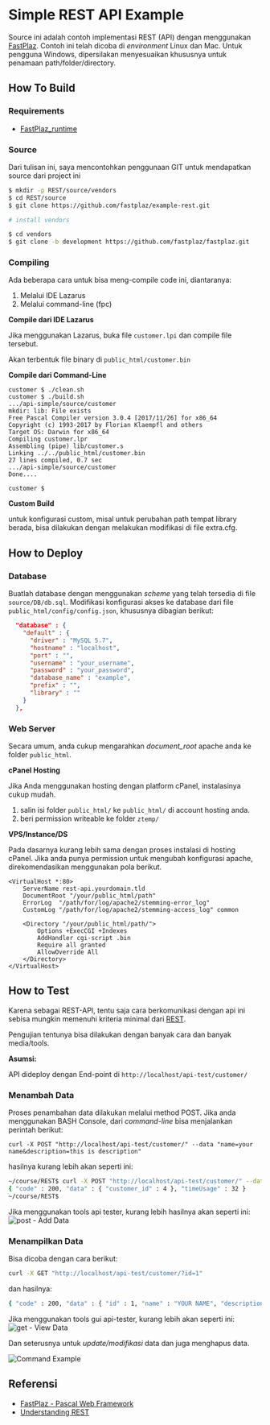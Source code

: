 # Simple REST API Example

Source ini adalah contoh implementasi REST (API) dengan menggunakan [FastPlaz](http://www.fastplaz.com).
Contoh ini telah dicoba di *environment* Linux dan Mac. Untuk pengguna Windows, dipersilakan menyesuaikan  khususnya untuk penamaan path/folder/directory.

## How To Build

### Requirements

- [FastPlaz_runtime](http://www.fastplaz.com/)


### Source

Dari tulisan ini, saya mencontohkan penggunaan GIT untuk mendapatkan source dari project ini


```bash
$ mkdir -p REST/source/vendors
$ cd REST/source
$ git clone https://github.com/fastplaz/example-rest.git

# install vendors

$ cd vendors
$ git clone -b development https://github.com/fastplaz/fastplaz.git


```


### Compiling


Ada beberapa cara untuk bisa meng-compile code ini, diantaranya:

1. Melalui IDE Lazarus
2. Melalui command-line (fpc)

**Compile dari IDE Lazarus**

Jika menggunakan Lazarus, buka file `customer.lpi` dan compile file tersebut.

Akan terbentuk file binary di `public_html/customer.bin`

**Compile dari Command-Line**

```
customer $ ./clean.sh 
customer $ ./build.sh 
.../api-simple/source/customer
mkdir: lib: File exists
Free Pascal Compiler version 3.0.4 [2017/11/26] for x86_64
Copyright (c) 1993-2017 by Florian Klaempfl and others
Target OS: Darwin for x86_64
Compiling customer.lpr
Assembling (pipe) lib/customer.s
Linking ../../public_html/customer.bin
27 lines compiled, 0.7 sec
.../api-simple/source/customer
Done....

customer $ 
```

**Custom Build**

untuk konfigurasi custom, misal untuk perubahan path tempat library berada, bisa dilakukan dengan melakukan modifikasi di file extra.cfg.


## How to Deploy

### Database

Buatlah database dengan menggunakan *scheme* yang telah tersedia di file `source/DB/db.sql`.
Modifikasi konfigurasi akses ke database dari file `public_html/config/config.json`, khususnya dibagian berikut:

```json
  "database" : {
    "default" : {
      "driver" : "MySQL 5.7",
      "hostname" : "localhost",
      "port" : "",
      "username" : "your_username",
      "password" : "your_password",
      "database_name" : "example",
      "prefix" : "",
      "library" : ""
    }
  },

```

### Web Server

Secara umum, anda cukup mengarahkan *document_root* apache anda ke folder `public_html`.

**cPanel Hosting**

Jika Anda menggunakan hosting dengan platform cPanel, instalasinya cukup mudah.

1. salin isi folder ```public_html/``` ke ```public_html/``` di account hosting anda.
2. beri permission writeable ke folder ```ztemp/```

**VPS/Instance/DS**

Pada dasarnya kurang lebih sama dengan proses instalasi di hosting cPanel. Jika anda punya permission untuk mengubah konfigurasi apache, direkomendasikan menggunakan pola berikut.

```
<VirtualHost *:80>
    ServerName rest-api.yourdomain.tld
    DocumentRoot "/your/public_html/path"
    ErrorLog  "/path/for/log/apache2/stemming-error_log"
    CustomLog "/path/for/log/apache2/stemming-access_log" common

    <Directory "/your/public_html/path/">
        Options +ExecCGI +Indexes
        AddHandler cgi-script .bin
        Require all granted
        AllowOverride All
    </Directory>
</VirtualHost>

```

## How to Test

Karena sebagai REST-API, tentu saja cara berkomunikasi dengan api ini sebisa mungkin memenuhi kriteria minimal dari [REST](https://github.com/fastplaz/fastplaz/blob/development/REST.md). 

Pengujian tentunya bisa dilakukan dengan banyak cara dan banyak media/tools.

**Asumsi:**

API dideploy dengan End-point di `http://localhost/api-test/customer/`


### Menambah Data

Proses penambahan data dilakukan melalui method POST.
Jika anda menggunakan BASH Console, dari *command-line* bisa menjalankan perintah berikut:

```
curl -X POST "http://localhost/api-test/customer/" --data "name=your name&description=this is description"
```

hasilnya kurang lebih akan seperti ini:

```bash
~/course/REST$ curl -X POST "http://localhost/api-test/customer/" --data "name=your name&description=this is description"
{ "code" : 200, "data" : { "customer_id" : 4 }, "timeUsage" : 32 }
~/course/REST$ 
```

Jika menggunakan tools api tester, kurang lebih hasilnya akan seperti ini:
![post - Add Data](docs/img/post.png)

### Menampilkan Data

Bisa dicoba dengan cara berikut:

```bash
curl -X GET "http://localhost/api-test/customer/?id=1"
```
dan hasilnya:

```bash
{ "code" : 200, "data" : { "id" : 1, "name" : "YOUR NAME", "description" : "this is description" }, "timeUsage" : 16 }
```

Jika menggunakan tools gui api-tester, kurang lebih akan seperti ini:
![get - View Data](docs/img/get.png)

Dan seterusnya untuk *update/modifikasi* data dan juga menghapus data.

![Command Example](docs/img/all.png)


## Referensi


- [FastPlaz - Pascal Web Framework](http://www.fastplaz.com)
- [Understanding REST](https://github.com/fastplaz/fastplaz/blob/development/REST.md)

